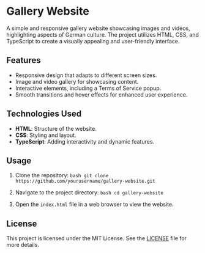 # Gallery Website

A simple and responsive gallery website showcasing images and videos, highlighting aspects of German culture. The project utilizes HTML, CSS, and TypeScript to create a visually appealing and user-friendly interface.

## Features

- Responsive design that adapts to different screen sizes.
- Image and video gallery for showcasing content.
- Interactive elements, including a Terms of Service popup.
- Smooth transitions and hover effects for enhanced user experience.

## Technologies Used

- **HTML**: Structure of the website.
- **CSS**: Styling and layout.
- **TypeScript**: Adding interactivity and dynamic features.

## Usage

1. Clone the repository:
``bash
git clone https://github.com/yourusername/gallery-website.git
``

2. Navigate to the project directory:
``bash
cd gallery-website
``

3. Open the `index.html` file in a web browser to view the website.

## License

This project is licensed under the MIT License. See the [LICENSE](LICENSE) file for more details.
